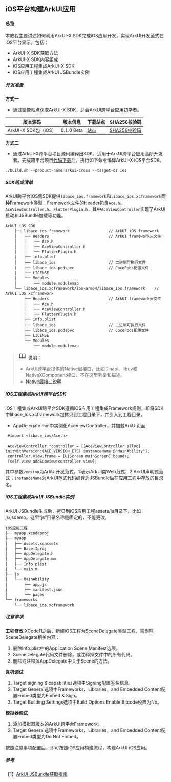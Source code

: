 ## iOS平台构建ArkUI应用

#### 总览

本教程主要讲述如何利用ArkUI-X SDK完成iOS应用开发，实现ArkUI开发范式在iOS平台显示。包括：

* ArkUI-X SDK获取方法
* ArkUI-X SDK内容组成
* iOS应用工程集成ArkUI-X SDK
* iOS应用工程集成ArkUI JSBundle实例

##### 开发准备

**方式一**

* 通过镜像站点获取ArkUI-X SDK，适合ArkUI跨平台应用初学者。

| 版本源码                             | **版本信息** | **下载站点** | **SHA256校验码** |
| ------------------------------------ | ------------ | ------------ | ---------------- |
| ArkUI-X SDK包（iOS） | 0.1.0 Beta    | [站点]()     | [SHA256校验码]() |

**方式二**

* 通过ArkUI-X跨平台项目源码编译出SDK，适用于ArkUI跨平台应用高阶开发者。完成跨平台项目[代码下载](../../application-dev/quick-start/README.md)后，执行如下命令编译ArkUI-X iOS平台SDK。

```
./build.sh --product-name arkui-cross --target-os ios
```

##### SDK组成清单

ArkUI跨平台iOS侧SDK提供`libace_ios.framework`和`libace_ios.xcframework`两种Framework类型；Framework文件的Header包含`Ace.h`、`AceViewController.h`、`FlutterPlugin.h`，其中`AceViewController`实现了ArkUI启动和JSBundle加载等功能。

```
ArkUI_iOS_SDK
    ├── libace_ios.framework                 // ArkUI iOS framework
    │   ├── Headers                          // ArkUI framework头文件
    │   │   ├── Ace.h                          
    │   │   ├── AceViewController.h   
    │   │   └── FlutterPlugin.h        
    |   ├── info.plist
    │   ├── libace_ios                       // 二进制可执行文件
    |   ├── libace_ios.podspec               // CocoPods配置文件
    |   ├── LICENSE
    │   └── Modules
    │       └── module.modulemap            
    └── libace_ios.xcframework/ios-arm64/libace_ios.framework    // ArkUI iOS xcframework           
        ├── Headers                          // ArkUI framework头文件
        │   ├── Ace.h            
        │   ├── AceViewController.h      
        │   └── FlutterPlugin.h            
        ├── info.plist
        ├── libace_ios                       // 二进制可执行文件
        ├── libace_ios.podspec               // CocoPods配置文件
        ├── LICENSE
        └── Modules
            └── module.modulemap  
```

>![](../public_sys-resources/icon-note.gif) **说明：**
>
>-   ArkUI跨平台提供的Native层接口，比如：napi、libuv和NativeXComponent接口，不在这里列举和描述。
>-   [Native层接口说明](../../application-dev/reference/README.md)

##### iOS工程集成ArkUI跨平台SDK

iOS工程集成ArkUI跨平台SDK遵循iOS应用工程集成Framework规则，即将SDK中libace_ios.xcframework包拷贝到工程目录下，并引入到工程目录。

* AppDelegate.mm中实例化AceViewController，并加载ArkUI页面

```
 #import <libace_ios/Ace.h>

 AceViewController *controller = [[AceViewController alloc] initWithVersion:(ACE_VERSION_ETS) instanceName:@"MainAbility"];
 controller.view.frame = [UIScreen mainScreen].bounds;
 [self.view addSubview:controller.view];

```

其中参数`version`为ArkUI开发范式，1:表示ArkUI类Web范式，2:ArkUI声明式范式；`instanceName`为ArkUI范式代码编译为JSBundle后在应用工程中存放的目录名。

##### iOS工程集成ArkUI JSBundle实例

ArkUI JSBundle生成后，拷贝到iOS应用工程assets/js目录下，比如：js/jsdemo。这里“js”目录名称是固定的，不能更改。

```
iOS应用工程
├── myapp.xcodeproj
├── myapp
│   ├── Assets.xcassets
│   ├── Base.Iproj
│   ├── AppDelegate.h
│   ├── AppDelegate.mm
│   ├── Info.plist
│   └── main.m
├── js
│   └── MainAbility
│       ├── app.js
│       ├── manifest.json
│       └── pages
└── frameworks
    └── libace_ios.xcframework
```


##### 注意事项
**工程修改**
XCode11之后，新建iOS工程为SceneDelegate类型工程，需删除SceneDelegate相关内容：
1. 删除Info.plist中的Application Scene Manifest选项。
2. SceneDelegate代码文件删除，或注释掉文件中的所有代码。
3. 删除或注释掉AppDelegate中关于Scene的方法。

**真机调试**
1. Target signing & capabilities选项中Signing配置签名信息。
2. Target General选项中Frameworks，Libraries，and Embedded Content配置Embed类型为Embed & Sign。
3. Target Building Settings选项中Build Options Enable Bitcode设置为No。

**模拟器调试**
1. 添加模拟器版本的ArkUI跨平台Framework。
2. Target General选项中Frameworks，Libraries，and Embedded Content配置Embed类型为Do Not Embed。

按照注意事项配置后，即可按照iOS应用构建流程，构建ArkUI iOS应用。


##### 参考

【1】[ArkUI JSBundle获取指南]()

